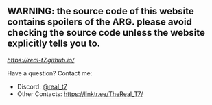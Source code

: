 ## WARNING: the source code of this website contains spoilers of the ARG. please avoid checking the source code unless the website explicitly tells you to.

*https://real-t7.github.io/*

Have a question? Contact me:
- Discord: [@real_t7](https://discordapp.com/users/878845118369636433)
- Other Contacts: https://linktr.ee/TheReal_T7/